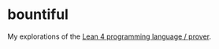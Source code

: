 # bountiful

My explorations of the [Lean 4 programming language / prover](https://lean-lang.org/).

